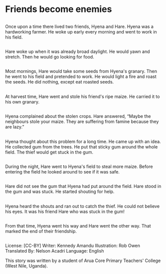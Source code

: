 # Friends become enemies

##
Once upon a time there lived
two friends, Hyena and Hare.
Hyena was a hardworking
farmer. He woke up early every
morning and went to work in his
field.

##
Hare woke up when it was
already broad daylight. He
would yawn and stretch. Then
he would go looking for food.

##
Most mornings, Hare would take
some seeds from Hyena's
granary. Then he went to his
field and pretended to work. He
would light a fire and roast the
seeds. He did nothing, except
eat roasted seeds.

##
At harvest time, Hare went and
stole his friend's ripe maize. He
carried it to his own granary.

##
Hyena complained about the
stolen crops. Hare answered,
“Maybe the neighbours stole
your maize. They are suffering
from famine because they are
lazy.”

##
Hyena thought about this
problem for a long time. He
came up with an idea.
He collected gum from the
trees. He put that sticky gum
around the whole field. The
thief would get stuck in the
gum.

##
During the night, Hare went to
Hyena's field to steal more
maize. Before entering the field
he looked around to see if it
was safe.

##
Hare did not see the gum that
Hyena had put around the field.
Hare stood in the gum and was
stuck. He started shouting for
help.

##
Hyena heard the shouts and ran
out to catch the thief.
He could not believe his eyes. It
was his friend Hare who was
stuck in the gum!

##
From that time, Hyena went his way and Hare went the
other way.
That marked the end of their friendship.

##
License: [CC-BY]
Writer: Kennedy Amandu
Illustration: Rob Owen
Translated By: Nelson Acadri
Language: English

This story was written by a student
of Arua Core Primary Teachers'
College (West Nile, Uganda).
